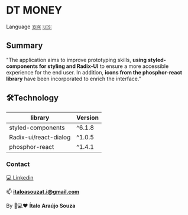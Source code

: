 # DT MONEY

Language [🇧🇷](./README.md) [🇺🇸](./README-ingles%20.md)

## Summary

"The application aims to improve prototyping skills, **using styled-components for styling and Radix-UI** to ensure a more accessible experience for the end user. In addition, **icons from the phosphor-react library** have been incorporated to enrich the interface."

## 🛠️Technology

| library               | Version |
| --------------------- | ------- |
| styled-components     | ^6.1.8  |
| Radix-ui/react-dialog | ^1.0.5  |
| phosphor-react        | ^1.4.1  |

### Contact

[💻 Linkedin](https://www.linkedin.com/in/italoasouzati/)

📫 **italoasouzat.i@gmail.com**

By 📱💻❤ **Ítalo Araújo Souza**
